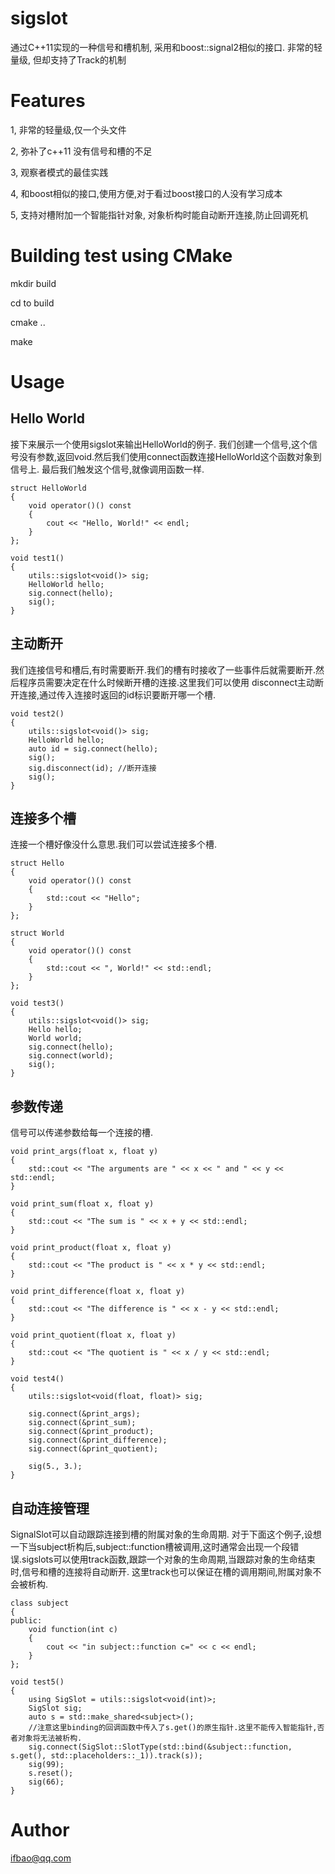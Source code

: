 # sigslot
通过C++11实现的一种信号和槽机制, 采用和boost::signal2相似的接口.
非常的轻量级, 但却支持了Track的机制

# Features
1, 非常的轻量级,仅一个头文件

2, 弥补了c++11 没有信号和槽的不足

3, 观察者模式的最佳实践

4, 和boost相似的接口,使用方便,对于看过boost接口的人没有学习成本

5, 支持对槽附加一个智能指针对象, 对象析构时能自动断开连接,防止回调死机

# Building test using CMake
mkdir build

cd to build

cmake ..

make


# Usage
## Hello World
接下来展示一个使用sigslot来输出HelloWorld的例子.
我们创建一个信号,这个信号没有参数,返回void.然后我们使用connect函数连接HelloWorld这个函数对象到信号上. 最后我们触发这个信号,就像调用函数一样.
```
struct HelloWorld
{
    void operator()() const
    {
        cout << "Hello, World!" << endl;
    }
};

void test1()
{
    utils::sigslot<void()> sig;
    HelloWorld hello;
    sig.connect(hello);
    sig();
}
```

## 主动断开

我们连接信号和槽后,有时需要断开.我们的槽有时接收了一些事件后就需要断开.然后程序员需要决定在什么时候断开槽的连接.这里我们可以使用
disconnect主动断开连接,通过传入连接时返回的id标识要断开哪一个槽.
```
void test2()
{
    utils::sigslot<void()> sig;
    HelloWorld hello;
    auto id = sig.connect(hello);
    sig();
    sig.disconnect(id); //断开连接
    sig();
}
```

## 连接多个槽

连接一个槽好像没什么意思.我们可以尝试连接多个槽.
```
struct Hello
{
    void operator()() const
    {
        std::cout << "Hello";
    }
};

struct World
{
    void operator()() const
    {
        std::cout << ", World!" << std::endl;
    }
};

void test3()
{
    utils::sigslot<void()> sig;
    Hello hello;
    World world;
    sig.connect(hello);
    sig.connect(world);
    sig();
}
```
## 参数传递
信号可以传递参数给每一个连接的槽.
```
void print_args(float x, float y)
{
    std::cout << "The arguments are " << x << " and " << y << std::endl;
}

void print_sum(float x, float y)
{
    std::cout << "The sum is " << x + y << std::endl;
}

void print_product(float x, float y)
{
    std::cout << "The product is " << x * y << std::endl;
}

void print_difference(float x, float y)
{
    std::cout << "The difference is " << x - y << std::endl;
}

void print_quotient(float x, float y)
{
    std::cout << "The quotient is " << x / y << std::endl;
}

void test4()
{
    utils::sigslot<void(float, float)> sig;

    sig.connect(&print_args);
    sig.connect(&print_sum);
    sig.connect(&print_product);
    sig.connect(&print_difference);
    sig.connect(&print_quotient);

    sig(5., 3.);
}
```

## 自动连接管理

SignalSlot可以自动跟踪连接到槽的附属对象的生命周期.
对于下面这个例子,设想一下当subject析构后,subject::function槽被调用,这时通常会出现一个段错误.sigslots可以使用track函数,跟踪一个对象的生命周期,当跟踪对象的生命结束时,信号和槽的连接将自动断开. 这里track也可以保证在槽的调用期间,附属对象不会被析构.

```
class subject
{
public:
    void function(int c)
    {
        cout << "in subject::function c=" << c << endl;
    }
};

void test5()
{
    using SigSlot = utils::sigslot<void(int)>;
    SigSlot sig;
    auto s = std::make_shared<subject>();
    //注意这里binding的回调函数中传入了s.get()的原生指针.这里不能传入智能指针,否者对象将无法被析构.
    sig.connect(SigSlot::SlotType(std::bind(&subject::function, s.get(), std::placeholders::_1)).track(s));
    sig(99);
    s.reset();
    sig(66);
}
```

# Author
ifbao@qq.com





